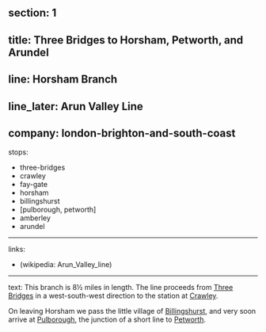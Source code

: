 ﻿section: 1
----
title: Three Bridges to Horsham, Petworth, and Arundel
----
line: Horsham Branch
----
line_later: Arun Valley Line
----
company: london-brighton-and-south-coast
----
stops:
- three-bridges
- crawley
- fay-gate
- horsham
- billingshurst
- [pulborough, petworth]
- amberley
- arundel
----
links:
- (wikipedia: Arun_Valley_line)
----
text: This branch is 8½ miles in length. The line proceeds from [Three Bridges](/stations/crawley) in a west-south-west direction to the station at [Crawley](/stations/crawley).

On leaving Horsham we pass the little village of [Billingshurst](/stations/billingshurst), and very soon arrive at [Pulborough](/stations/pulborough), the junction of a short line to [Petworth](/stations/petworth).
